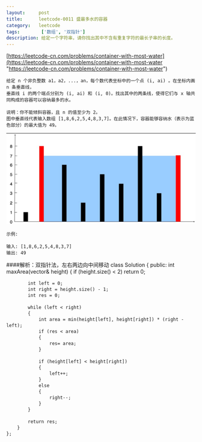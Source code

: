 ```yaml
---
layout:     post
title:      leetcode-0011 盛最多水的容器
category:   leetcode
tags:        ['数组', '双指针']
description: 给定一个字符串，请你找出其中不含有重复字符的最长子串的长度。
---
```

[https://leetcode-cn.com/problems/container-with-most-water](https://leetcode-cn.com/problems/container-with-most-water "https://leetcode-cn.com/problems/container-with-most-water")

	给定 n 个非负整数 a1，a2，...，an，每个数代表坐标中的一个点 (i, ai) 。在坐标内画 n 条垂直线，
	垂直线 i 的两个端点分别为 (i, ai) 和 (i, 0)。找出其中的两条线，使得它们与 x 轴共同构成的容器可以容纳最多的水。

	说明：你不能倾斜容器，且 n 的值至少为 2。
	图中垂直线代表输入数组 [1,8,6,2,5,4,8,3,7]。在此情况下，容器能够容纳水（表示为蓝色部分）的最大值为 49。
	
<img src="./images/leetcode/0011.png" />
	
	示例:
	
	输入: [1,8,6,2,5,4,8,3,7]
	输出: 49

####解析：双指针法，左右两边向中间移动
	class Solution
	{
	public:
	    int maxArea(vector<int>& height)
	    {
	        if (height.size() < 2) return 0;
	        
	        int left = 0;
	        int right = height.size() - 1;
	        int res = 0;
	        
	        while (left < right)
	        {
	            int area = min(height[left], height[right]) * (right - left);
	            if (res < area)    
	            {
	                res= area;
	            }
	        
	            if (height[left] < height[right])
	            {
	                left++;
	            }
	            else
	            {
	                right--;
	            }
	        }
	        
	        return res;
	    }
	};
